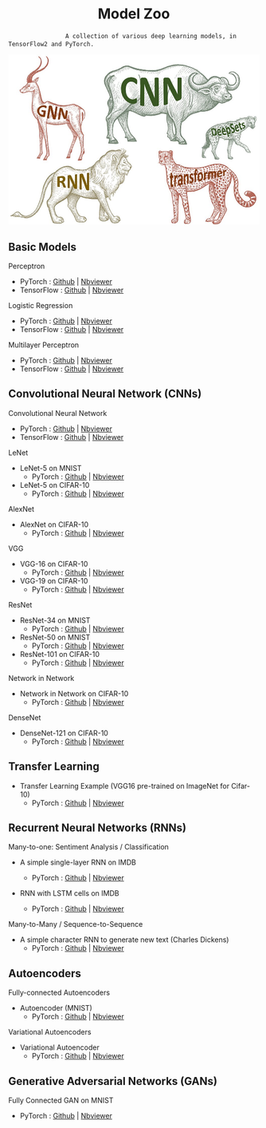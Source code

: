 <H1> <div align="center"> Model Zoo </div></H1>

                    A collection of various deep learning models, in TensorFlow2 and PyTorch.

![modelzoo](pytorch/image.jpeg)


## Basic Models

Perceptron
- PyTorch : [Github](https://github.com/siAyush/Model-Zoo/blob/main/pytorch/01_perceptron.ipynb) | [Nbviewer](https://nbviewer.jupyter.org/github/siAyush/Model-Zoo/blob/main/pytorch/01_perceptron.ipynb)
- TensorFlow : [Github]() | [Nbviewer]()

Logistic Regression
- PyTorch : [Github](https://github.com/siAyush/Model-Zoo/blob/main/pytorch/02_logistic_regression.ipynb) | [Nbviewer](https://nbviewer.jupyter.org/github/siAyush/Model-Zoo/blob/main/pytorch/02_logistic_regression.ipynb)
- TensorFlow : [Github]() | [Nbviewer]()

Multilayer Perceptron
- PyTorch : [Github](https://github.com/siAyush/Model-Zoo/blob/main/pytorch/03_multilayer_perceptron.ipynb) | [Nbviewer](https://nbviewer.jupyter.org/github/siAyush/Model-Zoo/blob/main/pytorch/03_multilayer_perceptron.ipynb)
- TensorFlow : [Github]() | [Nbviewer]()


## Convolutional Neural Network (CNNs)

Convolutional Neural Network
- PyTorch : [Github](https://github.com/siAyush/Model-Zoo/blob/main/pytorch/04_cnn.ipynb) | [Nbviewer](https://nbviewer.jupyter.org/github/siAyush/Model-Zoo/blob/main/pytorch/04_cnn.ipynb)
- TensorFlow : [Github]() | [Nbviewer]()

LeNet

- LeNet-5 on MNIST
  - PyTorch : [Github](https://github.com/siAyush/Model-Zoo/blob/main/pytorch/05_lenet5-mnist.ipynb) | [Nbviewer](https://nbviewer.jupyter.org/github/siAyush/Model-Zoo/blob/main/pytorch/05_lenet5-mnist.ipynb)
- LeNet-5 on CIFAR-10
  - PyTorch : [Github](https://github.com/siAyush/Model-Zoo/blob/main/pytorch/06_lenet5_cifar10.ipynb) | [Nbviewer](https://nbviewer.jupyter.org/github/siAyush/Model-Zoo/blob/main/pytorch/06_lenet5_cifar10.ipynb)

AlexNet

- AlexNet on CIFAR-10
  - PyTorch : [Github](https://github.com/siAyush/Model-Zoo/blob/main/pytorch/07_alexnet-cifar10.ipynb) | [Nbviewer](https://nbviewer.jupyter.org/github/siAyush/Model-Zoo/blob/main/pytorch/07_alexnet-cifar10.ipynb)

VGG

- VGG-16 on CIFAR-10
  - PyTorch : [Github](https://github.com/siAyush/Model-Zoo/blob/main/pytorch/08_vgg16_cifar10.ipynb) | [Nbviewer](https://nbviewer.jupyter.org/github/siAyush/Model-Zoo/blob/main/pytorch/08_vgg16_cifar10.ipynb)
- VGG-19 on CIFAR-10
  - PyTorch : [Github](https://github.com/siAyush/Model-Zoo/blob/main/pytorch/09_vgg19_cifar10.ipynb) | [Nbviewer](https://nbviewer.jupyter.org/github/siAyush/Model-Zoo/blob/main/pytorch/09_vgg19_cifar10.ipynb)

ResNet

- ResNet-34 on MNIST
  - PyTorch : [Github](https://github.com/siAyush/Model-Zoo/blob/main/pytorch/10_resnet34_mnist.ipynb) | [Nbviewer](https://nbviewer.jupyter.org/github/siAyush/Model-Zoo/blob/main/pytorch/10_resnet34_mnist.ipynb)
- ResNet-50 on MNIST
  - PyTorch : [Github](https://github.com/siAyush/Model-Zoo/blob/main/pytorch/11_resnet50_mnist.ipynb) | [Nbviewer](https://nbviewer.jupyter.org/github/siAyush/Model-Zoo/blob/main/pytorch/11_resnet50_mnist.ipynb)
- ResNet-101 on CIFAR-10
  - PyTorch : [Github](https://github.com/siAyush/Model-Zoo/blob/main/pytorch/12_resnet101_cifar10.ipynb) | [Nbviewer](https://nbviewer.jupyter.org/github/siAyush/Model-Zoo/blob/main/pytorch/12_resnet101_cifar10.ipynb)
  
Network in Network
  
- Network in Network on CIFAR-10
  - PyTorch : [Github](https://github.com/siAyush/Model-Zoo/blob/main/pytorch/13_nin_cifar10.ipynb) | [Nbviewer](https://nbviewer.jupyter.org/github/siAyush/Model-Zoo/blob/main/pytorch/13_nin_cifar10.ipynb)

DenseNet
  
- DenseNet-121 on CIFAR-10
  - PyTorch : [Github](https://github.com/siAyush/Model-Zoo/blob/main/pytorch/14_densenet_cifar10.ipynb) | [Nbviewer](https://nbviewer.jupyter.org/github/siAyush/Model-Zoo/blob/main/pytorch/14_densenet_cifar10.ipynb)


## Transfer Learning

- Transfer Learning Example (VGG16 pre-trained on ImageNet for Cifar-10)
  - PyTorch : [Github](https://github.com/siAyush/Model-Zoo/blob/main/pytorch/15_transfer_learning.ipynb) | [Nbviewer](https://nbviewer.jupyter.org/github/siAyush/Model-Zoo/blob/main/pytorch/15_transfer_learning.ipynb)


## Recurrent Neural Networks (RNNs) 

Many-to-one: Sentiment Analysis / Classification

- A simple single-layer RNN on IMDB
  - PyTorch : [Github](https://github.com/siAyush/Model-Zoo/blob/main/pytorch/16_rnn.ipynb) | [Nbviewer](https://nbviewer.jupyter.org/github/siAyush/Model-Zoo/blob/main/pytorch/16_rnn.ipynb)


- RNN with LSTM cells on IMDB
  - PyTorch : [Github](https://github.com/siAyush/Model-Zoo/blob/main/pytorch/17_lstm.ipynb) | [Nbviewer](https://nbviewer.jupyter.org/github/siAyush/Model-Zoo/blob/main/pytorch/17_lstm.ipynb)


Many-to-Many / Sequence-to-Sequence

- A simple character RNN to generate new text (Charles Dickens)
  - PyTorch : [Github]() | [Nbviewer]()


## Autoencoders

Fully-connected Autoencoders
- Autoencoder (MNIST)
  - PyTorch : [Github]() | [Nbviewer]()

Variational Autoencoders
- Variational Autoencoder
  - PyTorch : [Github]() | [Nbviewer]()



## Generative Adversarial Networks (GANs)

Fully Connected GAN on MNIST
- PyTorch : [Github]() | [Nbviewer]()
